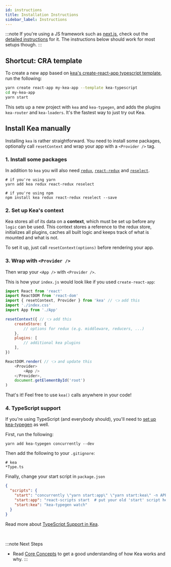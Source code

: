 ```yaml
---
id: instructions
title: Installation Instructions
sidebar_label: Instructions
---
```


:::note
If you're using a JS framework such as [next.js](/docs/installation/nextjs), check out the 
[detailed instructions](/docs/installation/nextjs) for it. 
The instructions below should work for most setups though.
:::

## Shortcut: CRA template

To create a new app based on [kea's create-react-app typescript template](https://github.com/keajs/cra-template-kea-typescript),
run the following:

```sh
yarn create react-app my-kea-app --template kea-typescript
cd my-kea-app
yarn start
```

This sets up a new project with `kea` and `kea-typegen`, and adds
the plugins `kea-router` and `kea-loaders`. It's the fastest way to just try out Kea.

## Install Kea manually

Installing `kea` is rather straightforward. You need to install some packages, optionally call `resetContext` 
and wrap your app with a `<Provider />` tag.

### 1. Install some packages

In addition to `kea` you will also need [`redux`](https://redux.js.org/), 
[`react-redux`](https://react-redux.js.org/) and [`reselect`](https://github.com/reduxjs/reselect). 

```shell
# if you're using yarn
yarn add kea redux react-redux reselect

# if you're using npm
npm install kea redux react-redux reselect --save
```

### 2. Set up Kea's context

Kea stores all of its data on a **context**, which must be set up before any `logic` can be used. This 
context stores a reference to the redux store, initializes all plugins, caches all built logic and keeps
track of what is mounted and what is not.

To set it up, just call `resetContext(options)` before rendering your app.

### 3. Wrap with `<Provider />`

Then wrap your `<App />` with `<Provider />`.

This is how your `index.js` would look like if you used `create-react-app`:

```javascript
import React from 'react'
import ReactDOM from 'react-dom'
import { resetContext, Provider } from 'kea' // 👈 add this
import './index.css'
import App from './App'

resetContext({ // 👈 add this    
    createStore: {
        // options for redux (e.g. middleware, reducers, ...)
    },
    plugins: [
        // additional kea plugins
    ],
})

ReactDOM.render( // 👈 and update this    
    <Provider>
        <App />
    </Provider>,
    document.getElementById('root')
)
```

That's it! Feel free to use `kea()` calls anywhere in your code!

### 4. TypeScript support

If you're using TypeScript (and everybody should), you'll need to [set up kea-typegen](/docs/guide/typescript#option-1-kea-typegen) as well.

First, run the following:

```shell
yarn add kea-typegen concurrently --dev
```

Then add the following to your `.gitignore`:

```gitignore
# kea
*Type.ts
```

Finally, change your start script in `package.json`

```json
{
  "scripts": {
    "start": "concurrently \"yarn start:app\" \"yarn start:kea\" -n APP,KEA -c blue,green",
    "start:app": "react-scripts start  # put your old 'start' script here",
    "start:kea": "kea-typegen watch"
  }
}
```

Read more about [TypeScript Support in Kea](/docs/guide/typescript).

<br />

:::note Next Steps
* Read [Core Concepts](/docs/guide/concepts) to get a good understanding of how Kea works and why.
:::